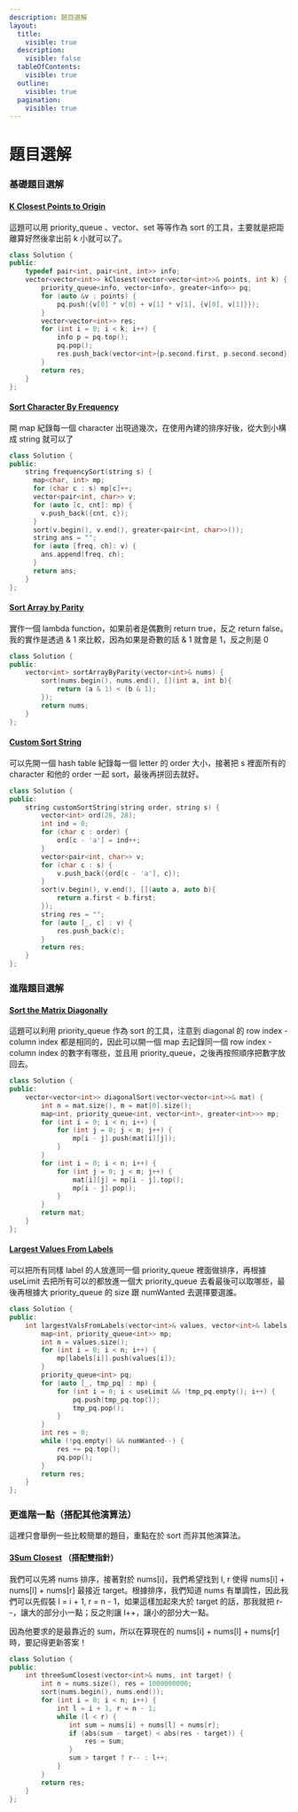 ```yaml
---
description: 題目選解
layout:
  title:
    visible: true
  description:
    visible: false
  tableOfContents:
    visible: true
  outline:
    visible: true
  pagination:
    visible: true
---
```


# 題目選解

### 基礎題目選解

#### [K Closest Points to Origin](https://leetcode.com/problems/k-closest-points-to-origin/)

這題可以用 priority\_queue 、vector、set 等等作為 sort 的工具，主要就是把距離算好然後拿出前 k 小就可以了。

```cpp
class Solution {
public:
    typedef pair<int, pair<int, int>> info;
    vector<vector<int>> kClosest(vector<vector<int>>& points, int k) {
        priority_queue<info, vector<info>, greater<info>> pq;
        for (auto &v : points) {
            pq.push({v[0] * v[0] + v[1] * v[1], {v[0], v[1]}});
        }
        vector<vector<int>> res;
        for (int i = 0; i < k; i++) {
            info p = pq.top();
            pq.pop();
            res.push_back(vector<int>{p.second.first, p.second.second});
        }
        return res;
    }
};
```

#### [Sort Character By Frequency](https://leetcode.com/problems/sort-characters-by-frequency/description/)

開 map 紀錄每一個 character 出現過幾次，在使用內建的排序好後，從大到小構成 string 就可以了

```cpp
class Solution {
public:
    string frequencySort(string s) {
      map<char, int> mp;
      for (char c : s) mp[c]++;
      vector<pair<int, char>> v;
      for (auto [c, cnt]: mp) {
        v.push_back({cnt, c});
      }
      sort(v.begin(), v.end(), greater<pair<int, char>>());
      string ans = "";
      for (auto [freq, ch]: v) {
        ans.append(freq, ch);
      }
      return ans;
    }
};
```

#### [Sort Array by Parity](https://leetcode.com/problems/sort-array-by-parity/)

實作一個 lambda function，如果前者是偶數則 return true，反之 return false。我的實作是透過 & 1 來比較，因為如果是奇數的話 & 1 就會是 1，反之則是 0

```cpp
class Solution {
public:
    vector<int> sortArrayByParity(vector<int>& nums) {
        sort(nums.begin(), nums.end(), [](int a, int b){
            return (a & 1) < (b & 1);
        });
        return nums;
    }
};
```

#### [Custom Sort String](https://leetcode.com/problems/custom-sort-string/)

可以先開一個 hash table 紀錄每一個 letter 的 order 大小，接著把 s 裡面所有的 character 和他的 order 一起 sort，最後再拼回去就好。

```cpp
class Solution {
public:
    string customSortString(string order, string s) {
        vector<int> ord(26, 28);
        int ind = 0;
        for (char c : order) {
            ord[c - 'a'] = ind++;
        }
        vector<pair<int, char>> v;
        for (char c : s) {
            v.push_back({ord[c - 'a'], c});
        }
        sort(v.begin(), v.end(), [](auto a, auto b){
            return a.first < b.first;
        });
        string res = "";
        for (auto [_, c] : v) {
            res.push_back(c);
        }
        return res;
    }
};
```

### 進階題目選解

#### [Sort the Matrix Diagonally](https://leetcode.com/problems/sort-the-matrix-diagonally/)

這題可以利用 priority\_queue 作為 sort 的工具，注意到 diagonal 的 row index - column index 都是相同的，因此可以開一個 map 去記錄同一個 row index - column index 的數字有哪些，並且用 priority\_queue，之後再按照順序把數字放回去。

```cpp
class Solution {
public:
    vector<vector<int>> diagonalSort(vector<vector<int>>& mat) {
        int n = mat.size(), m = mat[0].size();
        map<int, priority_queue<int, vector<int>, greater<int>>> mp;
        for (int i = 0; i < n; i++) {
            for (int j = 0; j < m; j++) {
                mp[i - j].push(mat[i][j]);
            }
        }
        for (int i = 0; i < n; i++) {
            for (int j = 0; j < m; j++) {
                mat[i][j] = mp[i - j].top();
                mp[i - j].pop();
            }
        }
        return mat;
    }
};
```

#### [Largest Values From Labels](https://leetcode.com/problems/largest-values-from-labels/)

可以把所有同樣 label 的人放進同一個 priority\_queue 裡面做排序，再根據 useLimit 去把所有可以的都放進一個大 priority\_queue 去看最後可以取哪些，最後再根據大 priority\_queue 的 size 跟 numWanted 去選擇要選誰。

```cpp
class Solution {
public:
    int largestValsFromLabels(vector<int>& values, vector<int>& labels, int numWanted, int useLimit) {
        map<int, priority_queue<int>> mp;
        int n = values.size();
        for (int i = 0; i < n; i++) {
            mp[labels[i]].push(values[i]);
        }
        priority_queue<int> pq;
        for (auto [_, tmp_pq] : mp) {
            for (int i = 0; i < useLimit && !tmp_pq.empty(); i++) {
                pq.push(tmp_pq.top());
                tmp_pq.pop();
            }
        }
        int res = 0;
        while (!pq.empty() && numWanted--) {
            res += pq.top();
            pq.pop();
        }
        return res;
    }
};
```

### 更進階一點（搭配其他演算法）

這裡只會舉例一些比較簡單的題目，重點在於 sort 而非其他演算法。

#### [3Sum Closest](https://leetcode.com/problems/3sum-closest/) （搭配雙指針）

我們可以先將 nums 排序，接著對於 nums\[i]，我們希望找到 l, r 使得 nums\[i] + nums\[l] + nums\[r] 最接近 target。根據排序，我們知道 nums 有單調性，因此我們可以先假裝 l = i + 1, r = n - 1，如果這樣加起來大於 target 的話，那我就把 r--，讓大的部分小一點；反之則讓 l++，讓小的部分大一點。

因為他要求的是最靠近的 sum，所以在算現在的 nums\[i] + nums\[l] + nums\[r] 時，要記得更新答案！

```cpp
class Solution {
public:
    int threeSumClosest(vector<int>& nums, int target) {
        int n = nums.size(), res = 1000000000;
        sort(nums.begin(), nums.end());
        for (int i = 0; i < n; i++) {
            int l = i + 1, r = n - 1;
            while (l < r) {
               int sum = nums[i] + nums[l] + nums[r];
               if (abs(sum - target) < abs(res - target)) {
                   res = sum;
               } 
               sum > target ? r-- : l++;
            }
        }
        return res;
    }
};
```
